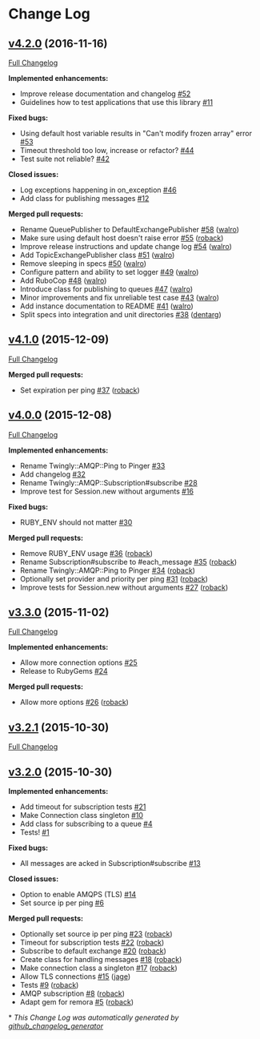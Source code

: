 # Change Log

## [v4.2.0](https://github.com/twingly/twingly-amqp/tree/v4.2.0) (2016-11-16)
[Full Changelog](https://github.com/twingly/twingly-amqp/compare/v4.1.0...v4.2.0)

**Implemented enhancements:**

- Improve release documentation and changelog [\#52](https://github.com/twingly/twingly-amqp/issues/52)
- Guidelines how to test applications that use this library [\#11](https://github.com/twingly/twingly-amqp/issues/11)

**Fixed bugs:**

- Using default host variable results in "Can't modify frozen array" error [\#53](https://github.com/twingly/twingly-amqp/issues/53)
- Timeout threshold too low, increase or refactor? [\#44](https://github.com/twingly/twingly-amqp/issues/44)
- Test suite not reliable? [\#42](https://github.com/twingly/twingly-amqp/issues/42)

**Closed issues:**

- Log exceptions happening in on\_exception [\#46](https://github.com/twingly/twingly-amqp/issues/46)
- Add class for publishing messages [\#12](https://github.com/twingly/twingly-amqp/issues/12)

**Merged pull requests:**

- Rename QueuePublisher to DefaultExchangePublisher [\#58](https://github.com/twingly/twingly-amqp/pull/58) ([walro](https://github.com/walro))
- Make sure using default host doesn't raise error [\#55](https://github.com/twingly/twingly-amqp/pull/55) ([roback](https://github.com/roback))
- Improve release instructions and update change log [\#54](https://github.com/twingly/twingly-amqp/pull/54) ([walro](https://github.com/walro))
- Add TopicExchangePublisher class [\#51](https://github.com/twingly/twingly-amqp/pull/51) ([walro](https://github.com/walro))
- Remove sleeping in specs [\#50](https://github.com/twingly/twingly-amqp/pull/50) ([walro](https://github.com/walro))
- Configure pattern and ability to set logger [\#49](https://github.com/twingly/twingly-amqp/pull/49) ([walro](https://github.com/walro))
- Add RuboCop [\#48](https://github.com/twingly/twingly-amqp/pull/48) ([walro](https://github.com/walro))
- Introduce class for publishing to queues [\#47](https://github.com/twingly/twingly-amqp/pull/47) ([walro](https://github.com/walro))
- Minor improvements and fix unreliable test case [\#43](https://github.com/twingly/twingly-amqp/pull/43) ([walro](https://github.com/walro))
- Add instance documentation to README [\#41](https://github.com/twingly/twingly-amqp/pull/41) ([walro](https://github.com/walro))
- Split specs into integration and unit directories [\#38](https://github.com/twingly/twingly-amqp/pull/38) ([dentarg](https://github.com/dentarg))

## [v4.1.0](https://github.com/twingly/twingly-amqp/tree/v4.1.0) (2015-12-09)
[Full Changelog](https://github.com/twingly/twingly-amqp/compare/v4.0.0...v4.1.0)

**Merged pull requests:**

- Set expiration per ping [\#37](https://github.com/twingly/twingly-amqp/pull/37) ([roback](https://github.com/roback))

## [v4.0.0](https://github.com/twingly/twingly-amqp/tree/v4.0.0) (2015-12-08)
[Full Changelog](https://github.com/twingly/twingly-amqp/compare/v3.3.0...v4.0.0)

**Implemented enhancements:**

- Rename Twingly::AMQP::Ping to Pinger [\#33](https://github.com/twingly/twingly-amqp/issues/33)
- Add changelog [\#32](https://github.com/twingly/twingly-amqp/issues/32)
- Rename Twingly::AMQP::Subscription\#subscribe [\#28](https://github.com/twingly/twingly-amqp/issues/28)
- Improve test for Session.new without arguments [\#16](https://github.com/twingly/twingly-amqp/issues/16)

**Fixed bugs:**

- RUBY\_ENV should not matter [\#30](https://github.com/twingly/twingly-amqp/issues/30)

**Merged pull requests:**

- Remove RUBY\_ENV usage [\#36](https://github.com/twingly/twingly-amqp/pull/36) ([roback](https://github.com/roback))
- Rename Subscription\#subscribe to \#each\_message [\#35](https://github.com/twingly/twingly-amqp/pull/35) ([roback](https://github.com/roback))
- Rename Twingly::AMQP::Ping to Pinger [\#34](https://github.com/twingly/twingly-amqp/pull/34) ([roback](https://github.com/roback))
- Optionally set provider and priority per ping [\#31](https://github.com/twingly/twingly-amqp/pull/31) ([roback](https://github.com/roback))
- Improve tests for Session.new without arguments [\#27](https://github.com/twingly/twingly-amqp/pull/27) ([roback](https://github.com/roback))

## [v3.3.0](https://github.com/twingly/twingly-amqp/tree/v3.3.0) (2015-11-02)
[Full Changelog](https://github.com/twingly/twingly-amqp/compare/v3.2.1...v3.3.0)

**Implemented enhancements:**

- Allow more connection options [\#25](https://github.com/twingly/twingly-amqp/issues/25)
- Release to RubyGems [\#24](https://github.com/twingly/twingly-amqp/issues/24)

**Merged pull requests:**

- Allow more options [\#26](https://github.com/twingly/twingly-amqp/pull/26) ([roback](https://github.com/roback))

## [v3.2.1](https://github.com/twingly/twingly-amqp/tree/v3.2.1) (2015-10-30)
[Full Changelog](https://github.com/twingly/twingly-amqp/compare/v3.2.0...v3.2.1)

## [v3.2.0](https://github.com/twingly/twingly-amqp/tree/v3.2.0) (2015-10-30)
**Implemented enhancements:**

- Add timeout for subscription tests [\#21](https://github.com/twingly/twingly-amqp/issues/21)
- Make Connection class singleton [\#10](https://github.com/twingly/twingly-amqp/issues/10)
- Add class for subscribing to a queue [\#4](https://github.com/twingly/twingly-amqp/issues/4)
- Tests! [\#1](https://github.com/twingly/twingly-amqp/issues/1)

**Fixed bugs:**

- All messages are acked in Subscription\#subscribe [\#13](https://github.com/twingly/twingly-amqp/issues/13)

**Closed issues:**

- Option to enable AMQPS \(TLS\) [\#14](https://github.com/twingly/twingly-amqp/issues/14)
- Set source ip per ping [\#6](https://github.com/twingly/twingly-amqp/issues/6)

**Merged pull requests:**

- Optionally set source ip per ping [\#23](https://github.com/twingly/twingly-amqp/pull/23) ([roback](https://github.com/roback))
- Timeout for subscription tests [\#22](https://github.com/twingly/twingly-amqp/pull/22) ([roback](https://github.com/roback))
- Subscribe to default exchange [\#20](https://github.com/twingly/twingly-amqp/pull/20) ([roback](https://github.com/roback))
- Create class for handling messages [\#18](https://github.com/twingly/twingly-amqp/pull/18) ([roback](https://github.com/roback))
- Make connection class a singleton [\#17](https://github.com/twingly/twingly-amqp/pull/17) ([roback](https://github.com/roback))
- Allow TLS connections [\#15](https://github.com/twingly/twingly-amqp/pull/15) ([jage](https://github.com/jage))
- Tests [\#9](https://github.com/twingly/twingly-amqp/pull/9) ([roback](https://github.com/roback))
- AMQP subscription [\#8](https://github.com/twingly/twingly-amqp/pull/8) ([roback](https://github.com/roback))
- Adapt gem for remora [\#5](https://github.com/twingly/twingly-amqp/pull/5) ([roback](https://github.com/roback))



\* *This Change Log was automatically generated by [github_changelog_generator](https://github.com/skywinder/Github-Changelog-Generator)*